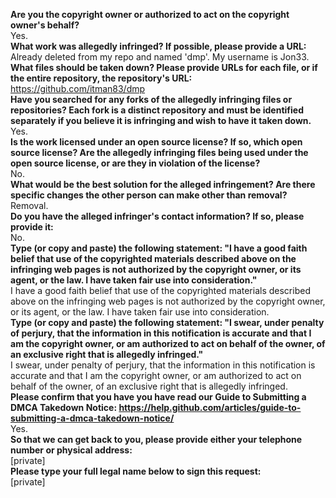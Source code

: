 **Are you the copyright owner or authorized to act on the copyright owner's behalf?**  
Yes.  
**What work was allegedly infringed? If possible, please provide a URL:**  
Already deleted from my repo and named 'dmp'. My username is Jon33.  
**What files should be taken down? Please provide URLs for each file, or if the entire repository, the repository's URL:**  
https://github.com/itman83/dmp  
**Have you searched for any forks of the allegedly infringing files or repositories? Each fork is a distinct repository and must be identified separately if you believe it is infringing and wish to have it taken down.**  
Yes.  
**Is the work licensed under an open source license? If so, which open source license? Are the allegedly infringing files being used under the open source license, or are they in violation of the license?**  
No.  
**What would be the best solution for the alleged infringement? Are there specific changes the other person can make other than removal?**  
Removal.  
**Do you have the alleged infringer's contact information? If so, please provide it:**  
No.  
**Type (or copy and paste) the following statement: "I have a good faith belief that use of the copyrighted materials described above on the infringing web pages is not authorized by the copyright owner, or its agent, or the law. I have taken fair use into consideration."**  
I have a good faith belief that use of the copyrighted materials described above on the infringing web pages is not authorized by the copyright owner, or its agent, or the law. I have taken fair use into consideration.  
**Type (or copy and paste) the following statement: "I swear, under penalty of perjury, that the information in this notification is accurate and that I am the copyright owner, or am authorized to act on behalf of the owner, of an exclusive right that is allegedly infringed."**  
I swear, under penalty of perjury, that the information in this notification is accurate and that I am the copyright owner, or am authorized to act on behalf of the owner, of an exclusive right that is allegedly infringed.  
**Please confirm that you have you have read our Guide to Submitting a DMCA Takedown Notice: https://help.github.com/articles/guide-to-submitting-a-dmca-takedown-notice/**  
Yes.  
**So that we can get back to you, please provide either your telephone number or physical address:**  
[private]    
**Please type your full legal name below to sign this request:**  
[private]  
